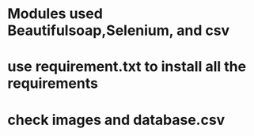 
# Modules used Beautifulsoap,Selenium, and csv
# use requirement.txt to install all the requirements
# check images and database.csv
